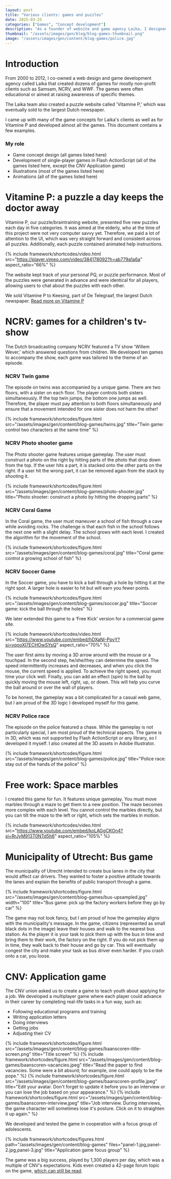 ```yaml
---
layout: post
title: "Various clients: games and puzzles"
date: 2025-03-25
categories: ["Games", "Concept development"]
description: "As a founder of website and game agency Laika, I designed and developed numerous online games and puzzles."
thumbnail: "/assets/images/gen/blog/blog-games-thumbnail.png"
image: "/assets/images/gen/content/blog-games/police.jpg"
---
```


# Introduction

From 2000 to 2012, I co-owned a web design and game development agency called Laika that created dozens of games for mostly non-profit clients such as Samsam, NCRV, and WWF. The games were often educational or aimed at raising awareness of specific themes.

The Laika team also created a puzzle website called 'Vitamine P,' which was eventually sold to the largest Dutch newspaper.

I came up with many of the game concepts for Laika's clients as well as for Vitamine P and developed almost all the games. This document contains a few examples.

### My role

- Game concept design (all games listed here)
- Development of single-player games in Flash ActionScript (all of the games listed here, except the CNV Application game)
- Illustrations (most of the games listed here)
- Animations (all of the games listed here)

# Vitamine P: a puzzle a day keeps the doctor away

Vitamine P, our puzzle/braintraining website, presented five new puzzles each day in five categories. It was aimed at the elderly, who at the time of this project were not very computer savvy yet. Therefore, we paid a lot of attention to the UI, which was very straight forward and consistent across all puzzles. Additionally, each puzzle contained animated help instructions.

{% include framework/shortcodes/video.html src="https://player.vimeo.com/video/384178092?h=ab779a1a6a" aspect_ratio="66%" %}

The website kept track of your personal PQ, or puzzle performance. Most of the puzzles were generated in advance and were identical for all players, allowing users to chat about the puzzles with each other.

We sold Vitamine P to Keesing, part of De Telegraaf, the largest Dutch newspaper. [Read more on Vitamine P](/blog/2025-04-02-vitamine/)

# NCRV: games for a children's tv-show

The Dutch broadcasting company NCRV featured a TV show 'Willem Wever,' which answered questions from children. We developed ten games to accompany the show, each game was tailored to the theme of an episode.

### NCRV Twin game

The episode on twins was accompanied by a unique game. There are two floors, with a sister on each floor. The player controls both sisters simultaneously. If the top twin jumps, the bottom one jumps as well. Therefore, the player must pay attention to both floors simultaneously and ensure that a movement intended for one sister does not harm the other!

{% include framework/shortcodes/figure.html src="/assets/images/gen/content/blog-games/twins.jpg" title="Twin game: control two characters at the same time" %}

### NCRV Photo shooter game

The Photo shooter game features unique gameplay. The user must construct a photo on the right by hitting parts of the photo that drop down from the top. If the user hits a part, it is stacked onto the other parts on the right. If a user hit the wrong part, it can be removed again from the stack by shooting it.

{% include framework/shortcodes/figure.html src="/assets/images/gen/content/blog-games/photo-shooter.jpg" title="Photo shooter: construct a photo by hitting the dropping parts" %}

### NCRV Coral Game

In the Coral game, the user must maneuver a school of fish through a cave while avoiding rocks. The challenge is that each fish in the school follows the next one with a slight delay. The school grows with each level. I created the algorithm for the movement of the school.

{% include framework/shortcodes/figure.html src="/assets/images/gen/content/blog-games/coral.jpg" title="Coral game: control a growing school of fish" %}

### NCRV Soccer Game

In the Soccer game, you have to kick a ball through a hole by hitting it at the right spot. A larger hole is easier to hit but will earn you fewer points.

{% include framework/shortcodes/figure.html src="/assets/images/gen/content/blog-games/soccer.jpg" title="Soccer game: kick the ball through the holes" %}

We later extended this game to a ‘Free Kick’ version for a commercial game site.

{% include framework/shortcodes/video.html src="https://www.youtube.com/embed/hDXaNI-PpvY?si=vqooXI7ECHOwSYsQ" aspect_ratio="70%" %}

The user first aims by moving a 3D arrow around with the mouse or a touchpad. In the second step, he/she/they can determine the speed. The speed intermittently increases and decreases, and when you click the mouse, the current speed is applied. To achieve the right speed, you must time your click well. Finally, you can add an effect (spin) to the ball by quickly moving the mouse left, right, up, or down. This will help you curve the ball around or over the wall of players.

To be honest, the gameplay was a bit complicated for a casual web game, but I am proud of the 3D logic I developed myself for this game.

### NCRV Police race

The episode on the police featured a chase. While the gameplay is not particularly special, I am most proud of the technical aspects. The game is in 3D, which was not supported by Flash ActionScript or any library, so I developed it myself. I also created all the 3D assets in Adobe Illustrator.

{% include framework/shortcodes/figure.html src="/assets/images/gen/content/blog-games/police.jpg" title="Police race: stay out of the hands of the police" %}

# Free work: Space marbles

I created this game for fun. It features unique gameplay. You must move marbles through a maze to get them to a new position. The maze becomes more complex with each level. You cannot control the marbles directly, but you can tilt the maze to the left or right, which sets the marbles in motion.

{% include framework/shortcodes/video.html src="https://www.youtube.com/embed/koLAGgCKOn4?si=RrJyM913T0NTd5h6" aspect_ratio="105%" %}

# Municipality of Utrecht: Bus game

The municipality of Utrecht intended to create bus lanes in the city that would affect car drivers. They wanted to foster a positive attitude towards the lanes and explain the benefits of public transport through a game.

{% include framework/shortcodes/figure.html src="/assets/images/gen/content/blog-games/bus-upsampled.jpg" width="100" title="Bus game: pick up the factory workers before they go by car" %}

The game may not look fancy, but I am proud of how the gameplay aligns with the municipality's message. In the game, citizens (represented as small black dots in the image) leave their houses and walk to the nearest bus station.  As the player it is your task to pick them up with the bus in time and bring them to their work, the factory on the right. If you do not pick them up in time, they walk back to their house and go by car. This will eventually congest the city and make your task as bus driver even harder. If you crash onto a car, you loose.

# CNV: Application game

The CNV union asked us to create a game to teach youth about applying for a job. We developed a multiplayer game where each player could advance in their career by completing real-life tasks in a fun way, such as:

- Following educational programs and training
- Writing application letters
- Doing interviews
- Getting jobs
- Adjusting their CV

{% include framework/shortcodes/figure.html src="/assets/images/gen/content/blog-games/baanscoren-title-screen.png" title="Title screen" %}
{% include framework/shortcodes/figure.html src="/assets/images/gen/content/blog-games/baanscoren-vacancies.jpeg" title="Read the paper to find vacancies. Some were a bit absurd; for example, one could apply to be the pope." %}
{% include framework/shortcodes/figure.html src="/assets/images/gen/content/blog-games/baanscoren-profile.jpeg" title="Edit your avatar. Don't forget to update it before you to an interview  or you can lose the job based on your appearance." %}
{% include framework/shortcodes/figure.html src="/assets/images/gen/content/blog-games/baanscoren-interview.jpeg" title="Job interview. During interviews, the game character will sometimes lose it's posture. Click on it to straighten it up again." %}

We developed and tested the game in cooperation with a focus group of adolescents.

{% include framework/shortcodes/figures.html
  path="/assets/images/gen/content/blog-games"
  files="panel-1.jpg,panel-2.jpg,panel-3.jpg"
  title="Application game focus group"
%}

The game was a big success, played by 1,300 players per day, which was a multiple of CNV's expectations. Kids even created a 42-page forum topic on the game, [which can still be read](https://www.bokt.nl/forums/viewtopic.php?f=6&t=927864&start=1025.).
